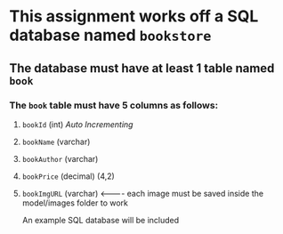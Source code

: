 # This assignment works off a SQL database named `bookstore`

## The database must have at least 1 table named `book`

### The `book` table must have 5 columns as follows:

1. `bookId` (int) *Auto Incrementing*
2. `bookName` (varchar)
3. `bookAuthor` (varchar)
4. `bookPrice` (decimal) (4,2)
5. `bookImgURL` (varchar) <---- each image must be saved inside the model/images folder to work


   An example SQL database will be included
